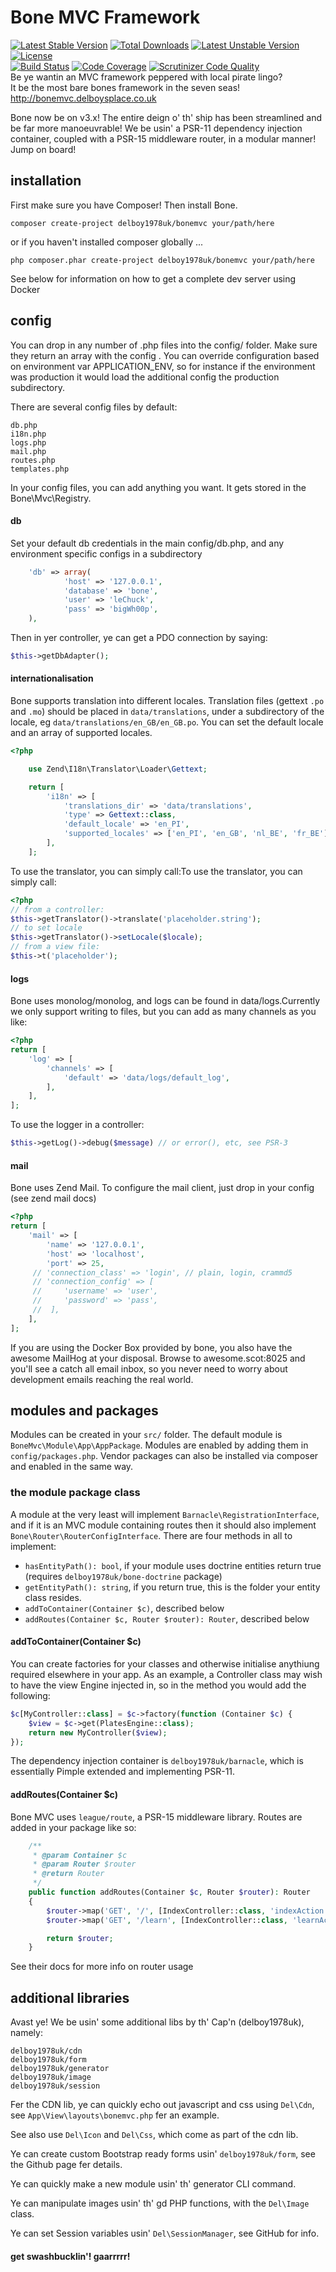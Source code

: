 Bone MVC Framework
==================
[![Latest Stable Version](https://poser.pugx.org/delboy1978uk/bonemvc/v/stable)](https://packagist.org/packages/delboy1978uk/bonemvc) [![Total Downloads](https://poser.pugx.org/delboy1978uk/bone/downloads)](https://packagist.org/packages/delboy1978uk/bonemvc) [![Latest Unstable Version](https://poser.pugx.org/delboy1978uk/bonemvc/v/unstable)](https://packagist.org/packages/delboy1978uk/bonemvc) [![License](https://poser.pugx.org/delboy1978uk/bonemvc/license)](https://packagist.org/packages/delboy1978uk/bonemvc)<br />
[![Build Status](https://travis-ci.org/delboy1978uk/bonemvc.png?branch=master)](https://travis-ci.org/delboy1978uk/bonemvc) [![Code Coverage](https://scrutinizer-ci.com/g/delboy1978uk/bonemvc/badges/coverage.png?b=master)](https://scrutinizer-ci.com/g/delboy1978uk/bonemvc/?branch=master) [![Scrutinizer Code Quality](https://scrutinizer-ci.com/g/delboy1978uk/bonemvc/badges/quality-score.png?b=master)](https://scrutinizer-ci.com/g/delboy1978uk/bonemvc/?branch=master)<br />
Be ye wantin an MVC framework peppered with local pirate lingo?<br />
It be the most bare bones framework in the seven seas!<br />
http://bonemvc.delboysplace.co.uk

Bone now be on v3.x! The entire deign o' th' ship has been streamlined and be far more manoeuvrable!
We be usin' a PSR-11 dependency injection container, coupled with a PSR-15 middleware router, in a modular manner! 
Jump on board! 

## installation
First make sure you have Composer! Then install Bone.
```
composer create-project delboy1978uk/bonemvc your/path/here
```
or if you haven't installed composer globally ...
```
php composer.phar create-project delboy1978uk/bonemvc your/path/here 
```
See below for information on how to get a complete dev server using Docker

## config
You can drop in any number of .php files into the config/ folder. Make sure they return an array with the config . You 
can override configuration based on environment var APPLICATION_ENV, so for instance if the environment was production 
it would load the additional config the production subdirectory.

There are several config files by default:
```
db.php 
i18n.php 
logs.php 
mail.php 
routes.php 
templates.php
```
In your config files, you can add anything you want. It gets stored in the Bone\Mvc\Registry.
#### db
Set your default db credentials in the main config/db.php, and any environment specific configs in a subdirectory
```php
    'db' => array(
            'host' => '127.0.0.1',
            'database' => 'bone',
            'user' => 'leChuck',
            'pass' => 'bigWh00p',
    ),
```
Then in yer controller, ye can get a PDO connection by saying:
```php
$this->getDbAdapter();
```
#### internationalisation
Bone supports translation into different locales. Translation files (gettext `.po` and `.mo`) should be placed in 
`data/translations`, under a subdirectory of the locale, eg `data/translations/en_GB/en_GB.po`. You can set the default 
locale and an array of supported locales.
```php
<?php 

    use Zend\I18n\Translator\Loader\Gettext;

    return [ 
        'i18n' => [ 
            'translations_dir' => 'data/translations', 
            'type' => Gettext::class, 
            'default_locale' => 'en_PI', 
            'supported_locales' => ['en_PI', 'en_GB', 'nl_BE', 'fr_BE'], 
        ], 
    ];
```
To use the translator, you can simply call:To use the translator, you can simply call:
```php
<?php
// from a controller: 
$this->getTranslator()->translate('placeholder.string'); 
// to set locale
$this->getTranslator()->setLocale($locale);
// from a view file:
$this->t('placeholder');
```
#### logs
Bone uses monolog/monolog, and logs can be found in data/logs.Currently we only support writing to files, but you can 
add as many channels as you like:
```php
<?php 
return [ 
    'log' => [ 
        'channels' => [ 
            'default' => 'data/logs/default_log', 
        ], 
    ], 
];
```
To use the logger in a controller:
```php
$this->getLog()->debug($message) // or error(), etc, see PSR-3
```
#### mail
Bone uses Zend Mail. To configure the mail client, just drop in your config (see zend mail docs)
```php
<?php 
return [ 
    'mail' => [ 
        'name' => '127.0.0.1', 
        'host' => 'localhost', 
        'port' => 25, 
     // 'connection_class' => 'login', // plain, login, crammd5
     // 'connection_config' => [
     //     'username' => 'user',
     //     'password' => 'pass',
     //  ],
    ], 
];
```
If you are using the Docker Box provided by bone, you also have the awesome MailHog at your disposal. Browse to 
awesome.scot:8025 and you'll see a catch all email inbox, so you never need to worry about development emails reaching the real world.

## modules and packages
Modules can be created in your `src/` folder. The default module is `BoneMvc\Module\App\AppPackage`.
Modules are enabled by adding them in `config/packages.php`. Vendor packages can also be installed via composer and enabled
in the same way.

### the module package class
A module at the very least will implement `Barnacle\RegistrationInterface`, and if it is an MVC module containing routes 
then it should also implement `Bone\Router\RouterConfigInterface`. There are four methods in all to implement:
- `hasEntityPath(): bool`, if your module uses doctrine entities return true (requires `delboy1978uk/bone-doctrine` package)
- `getEntityPath(): string`, if you return true, this is the folder your entity class resides.
- `addToContainer(Container $c)`, described below
- `addRoutes(Container $c, Router $router): Router`, described below
#### addToContainer(Container $c)
You can create factories for your classes and otherwise initialise anythiung required elsewhere in your app.
As an example, a Controller class may wish to have the view Engine injected in, so in the method you would add the following:
```php
$c[MyController::class] = $c->factory(function (Container $c) {
    $view = $c->get(PlatesEngine::class);
    return new MyController($view);
});
```
The dependency injection container is `delboy1978uk/barnacle`, which is essentially Pimple extended and implementing PSR-11. 
#### addRoutes(Container $c)
Bone MVC uses `league/route`, a PSR-15 middleware library. Routes are added in your package like so:
```php
    /**
     * @param Container $c
     * @param Router $router
     * @return Router
     */
    public function addRoutes(Container $c, Router $router): Router
    {
        $router->map('GET', '/', [IndexController::class, 'indexAction']);
        $router->map('GET', '/learn', [IndexController::class, 'learnAction']);

        return $router;
    }
```
See their docs for more info on router usage
## additional libraries
Avast ye! We be usin' some additional libs by th' Cap'n (delboy1978uk), namely:
```
delboy1978uk/cdn
delboy1978uk/form
delboy1978uk/generator
delboy1978uk/image 
delboy1978uk/session
```
Fer the CDN lib, ye can quickly echo out javascript and css using ```Del\Cdn```, see ```App\View\layouts\bonemvc.php``` fer an example.<br />

See also use ```Del\Icon``` and ```Del\Css```, which come as part of the cdn lib.<br />

Ye can create custom Bootstrap ready forms usin' ```delboy1978uk/form```, see the Github page fer details.<br />

Ye can quickly make a new module usin' th' generator CLI command.

Ye can manipulate images usin' th' gd PHP functions, with the ```Del\Image``` class.

Ye can set Session variables usin' ```Del\SessionManager```, see GitHub for info.

#### get swashbucklin'! gaarrrrr!








